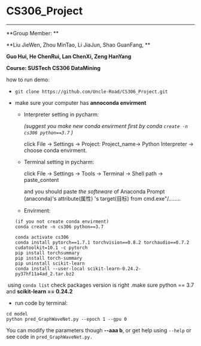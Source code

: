 # CS306_Project

---

**Group Member: **

**Liu JieWen, Zhou MinTao, Li JiaJun, Shao GuanFang, **

**Guo Hui, He ChenRui, Lan ChenXi, Zeng HanYang**

**Course: SUSTech CS306 DataMining**



how to run demo:

* `git clone https://github.com/Uncle-Road/CS306_Project.git`

* make sure your computer has **annoconda envirment**

  * Interpreter setting in pycharm:

    *(suggest you make new conda envirment first by conda `create -n cs306 python==3.7` )*

    click File -> Settings -> Project: Project_name-> Python Interpreter -> choose conda envirment.

  * Terminal setting in pycharm:

    click File -> Settings -> Tools -> Terminal -> Shell path -> paste_content

    and you should paste *the softeware* of Anaconda Prompt (anaconda)'s attribute(属性) 's target(目标) from cmd.exe"/........

  * Envirment:

  ```
  (if you not create conda envirment)
  conda create -n cs306 python==3.7 
  
  conda activate cs306
  conda install pytorch==1.7.1 torchvision==0.8.2 torchaudio==0.7.2 cudatoolkit=10.1 -c pytorch
  pip install torchsummary
  pip install torch-summary
  pip uninstall scikit-learn
  conda install --user-local scikit-learn-0.24.2-py37hf11a4ad_2.tar.bz2
  ```

​		using `conda list` check packages version is right .make sure python == 3.7 and **scikit-learn == 0.24.2** 

* run code by terminal:

````
cd model
python pred_GraphWaveNet.py --epoch 1 --gpu 0
````

You can modify the parameters though **--aaa  b**, or get help using `--help` or see code in `pred_GraphWaveNet.py.`


